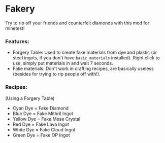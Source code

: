 # Fakery
Try to rip off your friends and counterfeit diamonds with this mod for minetest!
### Features:
- Forgery Table: Used to create fake materials from dye and plastic (or steel ingots, if you don't have `basic_materials` installed). Right click to use, simply put materials in and wait 7 seconds.
- Fake materials: Don't work in crafting recipes, are basically useless (besides for trying to rip people off with!).
### Recipes:
(Using a Forgery Table)
- Cyan Dye = Fake Diamond
- Blue Dye = Fake Mithril Ingot
- Yellow Dye = Fake Mese Crystal
- Red Dye = Fake Lava Ingot
- White Dye = Fake Cloud Ingot
- Green Dye = Fake OP Ingot


